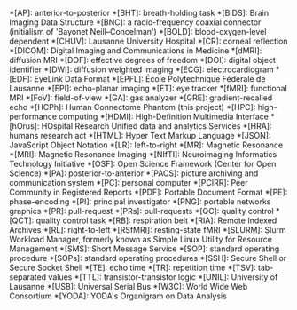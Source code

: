 *[AP]: anterior-to-posterior
*[BHT]: breath-holding task
*[BIDS]: Brain Imaging Data Structure
*[BNC]: a radio-frequency coaxial connector (initialism of 'Bayonet Neill–Concelman')
*[BOLD]: blood-oxygen-level dependent
*[CHUV]: Lausanne University Hospital
*[CR]: corneal reflection
*[DICOM]: Digital Imaging and Communications in Medicine
*[dMRI]: diffusion MRI
*[DOF]: effective degrees of freedom
*[DOI]: digital object identifier
*[DWI]: diffusion weighted imaging
*[ECG]: electrocardiogram
*[EDF]: EyeLink Data Format
*[EPFL]: École Polytechnique Fédérale de Lausanne
*[EPI]: echo-planar imaging
*[ET]: eye tracker
*[fMRI]: functional MRI
*[FoV]: field-of-view
*[GA]: gas analyzer
*[GRE]: gradient-recalled echo
*[HCPh]: Human Connectome Phantom (this project)
*[HPC]: high-performance computing
*[HDMI]: High-Definition Multimedia Interface
*[hOrus]: HOspital Research Unified data and analytics Services
*[HRA]: humans research act
*[HTML]: Hyper Text Markup Language
*[JSON]: JavaScript Object Notation
*[LR]: left-to-right
*[MR]: Magnetic Resonance
*[MRI]: Magnetic Resonance Imaging
*[NIfTI]: Neuroimaging Informatics Technology Initiative
*[OSF]: Open Science Framework (Center for Open Science)
*[PA]: posterior-to-anterior
*[PACS]: picture archiving and communication system
*[PC]: personal computer
*[PCIRR]: Peer Community in Registered Reports
*[PDF]: Portable Document Format
*[PE]: phase-encoding
*[PI]: principal investigator
*[PNG]: portable networks graphics
*[PR]: pull-request
*[PRs]: pull-requests
*[QC]: quality control
*[QCT]: quality control task
*[RB]: respiration belt
*[RIA]: Remote Indexed Archives
*[RL]: right-to-left
*[RSfMRI]: resting-state fMRI
*[SLURM]: Slurm Workload Manager, formerly known as Simple Linux Utility for Resource Management
*[SMS]: Short Message Service
*[SOP]: standard operating procedure
*[SOPs]: standard operating procedures
*[SSH]: Secure Shell or Secure Socket Shell
*[TE]: echo time
*[TR]: repetition time
*[TSV]: tab-separated values
*[TTL]: transistor-transistor logic
*[UNIL]: University of Lausanne
*[USB]: Universal Serial Bus
*[W3C]: World Wide Web Consortium
*[YODA]: YODA's Organigram on Data Analysis
